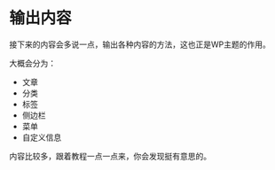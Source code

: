 # 输出内容

接下来的内容会多说一点，输出各种内容的方法，这也正是WP主题的作用。

大概会分为：

- 文章
- 分类
- 标签
- 侧边栏
- 菜单
- 自定义信息

内容比较多，跟着教程一点一点来，你会发现挺有意思的。
